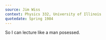 ```yaml
---
source: Jim Wiss
context: Physics 332, University of Illinois
quotedate: Spring 1984
---
```

So I can lecture like a man posessed.
